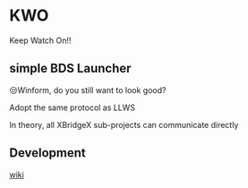 # KWO
Keep Watch On!!

## simple BDS Launcher

😒Winform, do you still want to look good? 

Adopt the same protocol as LLWS

In theory, all XBridgeX sub-projects can communicate directly 

## Development

[wiki](https://github.com/XBridgeX/KWO/wiki)


